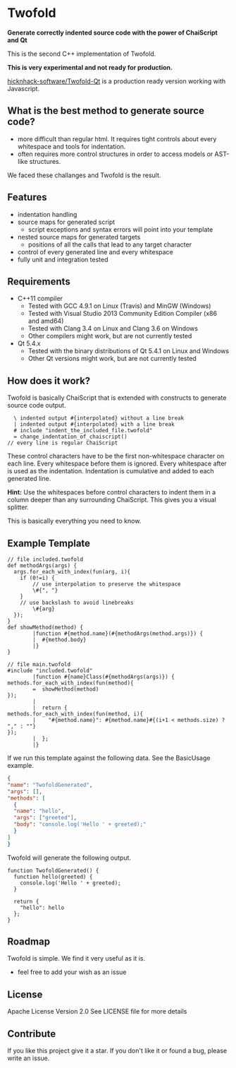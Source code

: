 # Twofold

**Generate correctly indented source code with the power of ChaiScript and Qt**

This is the second C++ implementation of Twofold.

**This is very experimental and not ready for production.**

[hicknhack-software/Twofold-Qt](https://github.com/hicknhack-software/Twofold-Qt) is a production ready version working with Javascript.

## What is the best method to generate source code?

* more difficult than regular html. It requires tight controls about every whitespace and tools for indentation.
* often requires more control structures in order to access models or AST-like structures.

We faced these challanges and Twofold is the result.

## Features

* indentation handling
* source maps for generated script
  * script exceptions and syntax errors will point into your template
* nested source maps for generated targets
  * positions of all the calls that lead to any target character
* control of every generated line and every whitespace
* fully unit and integration tested

## Requirements

* C++11 compiler
  * Tested with GCC 4.9.1 on Linux (Travis) and MinGW (Windows)
  * Tested with Visual Studio 2013 Community Edition Compiler (x86 and amd64)
  * Tested with Clang 3.4 on Linux and Clang 3.6 on Windows
  * Other compilers might work, but are not currently tested
* Qt 5.4.x
  * Tested with the binary distributions of Qt 5.4.1 on Linux and Windows
  * Other Qt versions might work, but are not currently tested

## How does it work?

Twofold is basically ChaiScript that is extended with constructs to generate source code output.

```twofold
  \ indented output #{interpolated} without a line break
  | indented output #{interpolated} with a line break
  # include "indent_the_included_file.twofold"
  = change_indentation_of_chaiscript()
// every line is regular ChaiScript
```

These control characters have to be the first non-whitespace character on each line.
Every whitespace before them is ignored.
Every whitespace after is used as the indentation. Indentation is cumulative and added to each generated line.

**Hint:** Use the whitespaces before control characters to indent them in a column deeper than any surrounding ChaiScript.
This gives you a visual splitter.

This is basically everything you need to know.

## Example Template

```twofold
// file included.twofold
def methodArgs(args) {
  args.for_each_with_index(fun(arg, i){
    if (0!=i) {
        // use interpolation to preserve the whitespace
        \#{", "}
    }
    // use backslash to avoid linebreaks
        \#{arg}
  });
}
def showMethod(method) {
        |function #{method.name}(#{methodArgs(method.args)}) {
        |  #{method.body}
        |}
}
```

```twofold
// file main.twofold
#include "included.twofold"
        |function #{name}Class(#{methodArgs(args)}) {
methods.for_each_with_index(fun(method){
        =  showMethod(method)
});
        |
        |  return {
methods.for_each_with_index(fun(method, i){
        |    "#{method.name}": #{method.name}#{(i+1 < methods.size) ? "," : ""}
});
        |  };
        |}
```

If we run this template against the following data. See the BasicUsage example.

```json
{
"name": "TwofoldGenerated",
"args": [],
"methods": [
  {
  "name": "hello",
  "args": ["greeted"],
  "body": "console.log('Hello ' + greeted);"
  }
]
}
```

Twofold will generate the following output.

```chaiscript
function TwofoldGenerated() {
  function hello(greeted) {
    console.log('Hello ' + greeted);
  }

  return {
    "hello": hello
  };
}
```

## Roadmap

Twofold is simple. We find it very useful as it is.

* feel free to add your wish as an issue

## License

Apache License Version 2.0
See LICENSE file for more details

## Contribute

If you like this project give it a star.
If you don't like it or found a bug, please write an issue.
